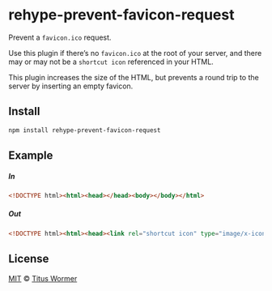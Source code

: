 <!--This file is generated by `build-packages.js`-->

# rehype-prevent-favicon-request

Prevent a `favicon.ico` request.

Use this plugin if there’s no `favicon.ico` at the root
of your server, and there may or may not be a `shortcut icon`
referenced in your HTML.

This plugin increases the size of the HTML, but prevents
a round trip to the server by inserting an empty favicon.

## Install

```sh
npm install rehype-prevent-favicon-request
```

## Example

##### In

```html
<!DOCTYPE html><html><head></head><body></body></html>
```

##### Out

```html
<!DOCTYPE html><html><head><link rel="shortcut icon" type="image/x-icon" href="data:image/x-icon;,"></head><body></body></html>
```

## License

[MIT](https://github.com/wooorm/rehype-minify/blob/master/LICENSE) © [Titus Wormer](http://wooorm.com)
